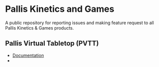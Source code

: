 # Pallis Kinetics and Games
A public repository for reporting issues and making feature request to all Pallis Kinetics &amp; Games products.


## Pallis Virtual Tabletop (PVTT)
* [Documentation](PVTT/README.md)
* 